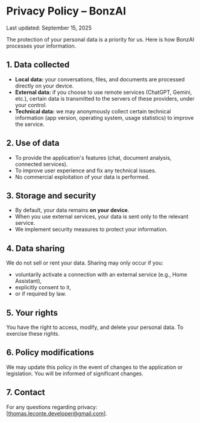 # Privacy Policy – BonzAI
Last updated: September 15, 2025

The protection of your personal data is a priority for us. Here is how BonzAI processes your information.

## 1. Data collected
- **Local data:** your conversations, files, and documents are processed directly on your device.
- **External data:** if you choose to use remote services (ChatGPT, Gemini, etc.), certain data is transmitted to the servers of these providers, under your control.
- **Technical data:** we may anonymously collect certain technical information (app version, operating system, usage statistics) to improve the service.

## 2. Use of data
- To provide the application's features (chat, document analysis, connected services).
- To improve user experience and fix any technical issues.
- No commercial exploitation of your data is performed.

## 3. Storage and security
- By default, your data remains **on your device**.
- When you use external services, your data is sent only to the relevant service.
- We implement security measures to protect your information.

## 4. Data sharing
We do not sell or rent your data.
Sharing may only occur if you:
- voluntarily activate a connection with an external service (e.g., Home Assistant),
- explicitly consent to it,
- or if required by law.

## 5. Your rights
You have the right to access, modify, and delete your personal data.
To exercise these rights.

## 6. Policy modifications
We may update this policy in the event of changes to the application or legislation. You will be informed of significant changes.

## 7. Contact
For any questions regarding privacy: [thomas.leconte.developer@gmail.com].
